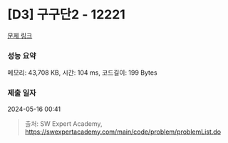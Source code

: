 # [D3] 구구단2 - 12221 

[문제 링크](https://swexpertacademy.com/main/code/problem/problemDetail.do?contestProbId=AXpz3dravpQDFATi) 

### 성능 요약

메모리: 43,708 KB, 시간: 104 ms, 코드길이: 199 Bytes

### 제출 일자

2024-05-16 00:41



> 출처: SW Expert Academy, https://swexpertacademy.com/main/code/problem/problemList.do
